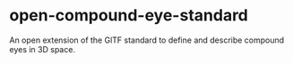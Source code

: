# open-compound-eye-standard
An open extension of the GlTF standard to define and describe compound eyes in 3D space.
